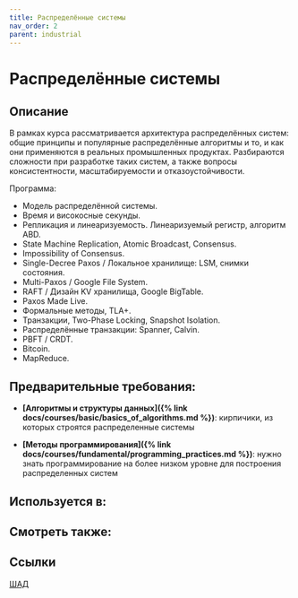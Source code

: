```yaml
---
title: Распределённые системы
nav_order: 2
parent: industrial
---
```


# Распределённые системы


## Описание 

В рамках курса рассматривается архитектура распределённых систем: общие принципы и популярные распределённые алгоритмы и то, и как они применяются в реальных промышленных продуктах. Разбираются сложности при разработке таких систем, а также вопросы консистентности, масштабируемости и отказоустойчивости.  

Программа: 

- Модель распределённой системы.
- Время и високосные секунды.
- Репликация и линеаризуемость. Линеаризуемый регистр, алгоритм ABD.
- State Machine Replication, Atomic Broadcast, Consensus.
- Impossibility of Consensus.
- Single-Decree Paxos / Локальное хранилище: LSM, снимки состояния.
- Multi-Paxos / Google File System.
- RAFT / Дизайн KV хранилища, Google BigTable.
- Paxos Made Live.
- Формальные методы, TLA+.
- Транзакции, Two-Phase Locking, Snapshot Isolation.
- Распределённые транзакции: Spanner, Calvin.
- PBFT / CRDT.
- Bitcoin.
- MapReduce.   


## Предварительные требования:

- **[Алгоритмы и структуры данных]({% link docs/courses/basic/basics_of_algorithms.md %})**: кирпичики, из которых строятся распределенные системы

- **[Методы программирования]({% link docs/courses/fundamental/programming_practices.md %})**: нужно знать программирование на более низком уровне для построения распределенных систем


## Используется в:


## Смотреть также:

## Ссылки

[ШАД](https://shad.yandex.ru/courses)